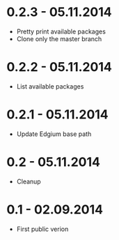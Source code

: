 0.2.3 - 05.11.2014
=================

* Pretty print available packages
* Clone only the master branch

0.2.2 - 05.11.2014
=================

* List available packages

0.2.1 - 05.11.2014
=================

* Update Edgium base path

0.2 - 05.11.2014
=================

* Cleanup


0.1 - 02.09.2014
=================

* First public verion